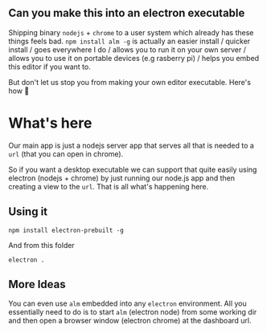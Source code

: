 ## Can you make this into an electron executable

Shipping binary `nodejs` + `chrome` to a user system which already has these things feels bad. `npm install alm -g` is actually an easier install / quicker install / goes everywhere I do / allows you to run it on your own server / allows you to use it on portable devices (e.g rasberry pi) / helps you embed this editor if you want to.

But don't let us stop you from making your own editor executable. Here's how 🌹

# What's here
Our main app is just a nodejs server app that serves all that is needed to a `url` (that you can open in chrome).

So if you want a desktop executable we can support that quite easily using electron (nodejs + chrome) by just running our node.js app and then creating a view to the `url`. That is all what's happening here.

## Using it

```
npm install electron-prebuilt -g
```

And from this folder

```
electron .
```

## More Ideas

You can even use `alm` embedded into any `electron` environment. All you essentially need to do is to start `alm` (electron node) from some working dir and then open a browser window (electron chrome) at the dashboard url.
